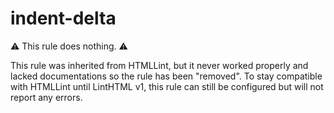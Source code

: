 # indent-delta

⚠ This rule does nothing. ⚠

This rule was inherited from HTMLLint, but it never worked properly and lacked documentations so the rule has been "removed".
To stay compatible with HTMLLint until LintHTML v1, this rule can still be configured but will not report any errors.
